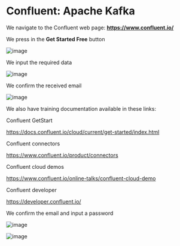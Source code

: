 # Confluent: Apache Kafka

We navigate to the Confluent web page: **https://www.confluent.io/**

We press in the **Get Started Free** button

![image](https://github.com/luiscoco/Confluent_Apache_Kafka/assets/32194879/0af6b5c8-fd34-4d12-8935-a32b4189b7e6)

We input the required data 

![image](https://github.com/luiscoco/Confluent_Apache_Kafka/assets/32194879/f7de5147-61de-42cc-805a-a988af6957fb)

We confirm the received email

![image](https://github.com/luiscoco/Confluent_Apache_Kafka/assets/32194879/8738dfbb-5f89-4db0-9b99-857932cdeda0)

We also have training documentation available in these links:

Confluent GetStart 

https://docs.confluent.io/cloud/current/get-started/index.html

Confluent connectors

https://www.confluent.io/product/connectors

Confluent cloud demos

https://www.confluent.io/online-talks/confluent-cloud-demo

Confluent developer

https://developer.confluent.io/

We confirm the email and input a password

![image](https://github.com/luiscoco/Confluent_Apache_Kafka/assets/32194879/8bc490f0-c3ef-430c-b834-9c26c94f459e)

![image](https://github.com/luiscoco/Confluent_Apache_Kafka/assets/32194879/d81e2b50-295f-405f-8ce0-fb89bec6443b)
